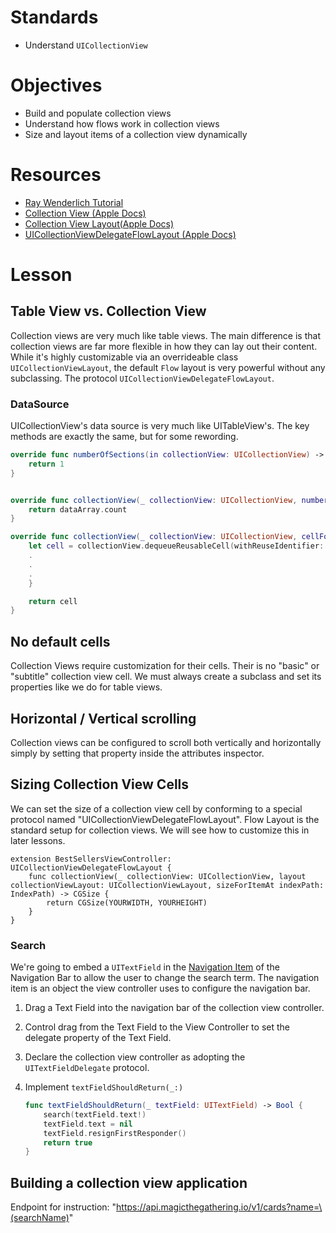 # Standards

* Understand ```UICollectionView```

# Objectives

* Build and populate collection views 
* Understand how flows work in collection views
* Size and layout items of a collection view dynamically

# Resources

* [Ray Wenderlich Tutorial](https://www.raywenderlich.com/136159/uicollectionview-tutorial-getting-started)
* [Collection View (Apple Docs)](https://developer.apple.com/reference/uikit/uicollectionview)
* [Collection View Layout(Apple Docs)](https://developer.apple.com/reference/uikit/uicollectionviewlayout)
* [UICollectionViewDelegateFlowLayout (Apple Docs)](https://developer.apple.com/reference/uikit/uicollectionviewdelegateflowlayout)

# Lesson

## Table View vs. Collection View

Collection views are very much like table views. The main difference is that 
collection views are far more flexible in how they can lay out their content.
While it's highly customizable via an overrideable class ```UICollectionViewLayout```,
the default ```Flow``` layout is very powerful without any subclassing. The
protocol ```UICollectionViewDelegateFlowLayout```.


### DataSource

UICollectionView's data source is very much like UITableView's. The key methods
are exactly the same, but for some rewording.


```swift
override func numberOfSections(in collectionView: UICollectionView) -> Int {
    return 1
}


override func collectionView(_ collectionView: UICollectionView, numberOfItemsInSection section: Int) -> Int {
    return dataArray.count
}

override func collectionView(_ collectionView: UICollectionView, cellForItemAt indexPath: IndexPath) -> UICollectionViewCell {
    let cell = collectionView.dequeueReusableCell(withReuseIdentifier: reuseIdentifier, for: indexPath)
    .
    .
    .
    }

    return cell
}
```

## No default cells

Collection Views require customization for their cells.  Their is no "basic" or "subtitle" collection view cell. We must always create a subclass and set its properties like we do for table views.

## Horizontal / Vertical scrolling

Collection views can be configured to scroll both vertically and horizontally simply by setting that property inside the attributes inspector.

## Sizing Collection View Cells

We can set the size of a collection view cell by conforming to a special protocol named "UICollectionViewDelegateFlowLayout".  Flow Layout is the standard setup for collection views.  We will see how to customize this in later lessons.

```
extension BestSellersViewController: UICollectionViewDelegateFlowLayout {
    func collectionView(_ collectionView: UICollectionView, layout collectionViewLayout: UICollectionViewLayout, sizeForItemAt indexPath: IndexPath) -> CGSize {
        return CGSize(YOURWIDTH, YOURHEIGHT)
    }
}
```

### Search

We're going to embed a ```UITextField``` 
in the [Navigation Item](https://developer.apple.com/reference/uikit/uinavigationitem) of the Navigation Bar
to allow the user to change the search term. The navigation item is an object the view controller 
uses to configure the navigation bar. 

1. Drag a Text Field into the navigation bar of the collection view controller.
2. Control drag from the Text Field to the View Controller to set the delegate property of the Text Field.
3. Declare the collection view controller as adopting the ```UITextFieldDelegate``` protocol.
4. Implement ```textFieldShouldReturn(_:)```

    ```swift
    func textFieldShouldReturn(_ textField: UITextField) -> Bool {
        search(textField.text!)
        textField.text = nil
        textField.resignFirstResponder()
        return true
    }
    ```
    
    
## Building a collection view application

Endpoint for instruction: "https://api.magicthegathering.io/v1/cards?name=\(searchName)"